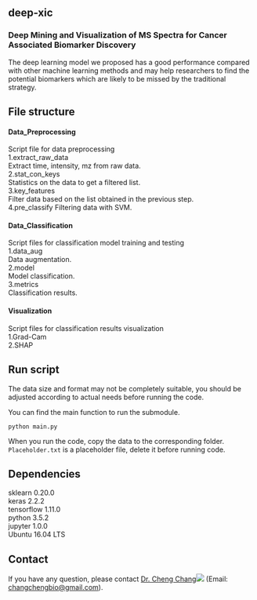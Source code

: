 ## deep-xic
### Deep Mining and Visualization of MS Spectra for Cancer Associated Biomarker Discovery  
The deep learning model we proposed has a good performance compared with other machine learning methods and may help researchers to find the potential biomarkers which are likely to be missed by the traditional strategy.
## File structure
#### Data_Preprocessing 
Script file for data preprocessing  
1.extract_raw_data  
Extract time, intensity, mz from raw data.  
2.stat_con_keys  
Statistics on the data to get a filtered list.  
3.key_features  
Filter data based on the list obtained in the previous step.  
4.pre_classify
Filtering data with SVM.
#### Data_Classification 
Script files for classification model training and testing  
1.data_aug  
Data augmentation.  
2.model  
Model classification.  
3.metrics  
Classification results.
#### Visualization 
Script files for classification results visualization  
1.Grad-Cam  
2.SHAP
## Run script
The data size and format may not be completely suitable, you should be adjusted according to actual needs before running the code.

You can find the main function to run the submodule.
```
python main.py
``` 
When you run the code, copy the data to the corresponding folder. 
`Placeholder.txt` is a placeholder file, delete it before running code. 
## Dependencies
sklearn 0.20.0  
keras 2.2.2  
tensorflow 1.11.0  
python 3.5.2  
jupyter 1.0.0  
Ubuntu 16.04 LTS
##  Contact

  If you have any question, please contact [Dr. Cheng Chang](https://orcid.org/0000-0002-0361-2438)![](https://orcid.org/sites/default/files/images/orcid_16x16.png)
(Email: [changchengbio@gmail.com](mailto:changchengbio@gmail.com)).